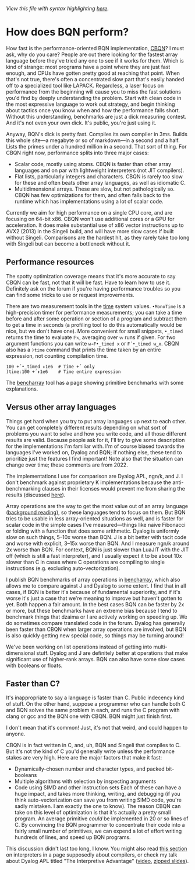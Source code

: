 *View this file with syntax highlighting [here](https://mlochbaum.github.io/BQN/implementation/perf.html).*

# How does BQN perform?

How fast is the performance-oriented BQN implementation, [CBQN](https://github.com/dzaima/CBQN)? I must ask, why do you care? People are out there looking for the fastest array language before they've tried any one to see if it works for them. Which is kind of strange: most programs have a point where they are just fast enough, and CPUs have gotten pretty good at reaching that point. When that's not true, there's often a concentrated slow part that's easily handed off to a specialized tool like LAPACK. Regardless, a laser focus on performance from the beginning will cause you to miss the fast solutions you'd find by deeply understanding the problem. Start with clean code in the most expressive language to work out strategy, and begin thinking about tactics once you know when and how the performance falls short. Without this understanding, benchmarks are just a dick measuring contest. And it's not even your own dick. It's public, you're just using it.

Anyway, BQN's dick is pretty fast. Compiles its own compiler in 3ms. Builds this whole site—a megabyte or so of markdown—in a second and a half. Lists the primes under a hundred million in a second. That sort of thing. For CBQN right now, performance splits into three major cases:
- Scalar code, mostly using atoms. CBQN is faster than other array languages and on par with lightweight interpreters (not JIT compilers).
- Flat lists, particularly integers and characters. CBQN is rarely too slow for these and often beats other array languages, as well as idiomatic C.
- Multidimensional arrays. These are slow, but not pathologically so. CBQN has few optimizations for them, and often falls back to the runtime which has implementations using a lot of scalar code.

Currently we aim for high performance on a single CPU core, and are focusing on 64-bit x86. CBQN won't use additional cores or a GPU for acceleration. It does make substantial use of x86 vector instructions up to AVX2 (2013) in the Singeli build, and will have more slow cases if built without Singeli. Comparisons are the hardest hit, as they rarely take too long with Singeli but can become a bottleneck without it.

## Performance resources

The spotty optimization coverage means that it's more accurate to say CBQN can be fast, not that it will be fast. Have to learn how to use it. Definitely ask on the forum if you're having performance troubles so you can find some tricks to use or request improvements.

There are two measurement tools in the [time](../spec/system.md#time) system values. `•MonoTime` is a high-precision timer for performance measurements; you can take a time before and after some operation or section of a program and subtract them to get a time in seconds (a profiling tool to do this automatically would be nice, but we don't have one). More convenient for small snippets, `•_timed` returns the time to evaluate `𝔽𝕩`, averaging over `𝕨` runs if given. For two argument functions you can write `w⊸F•_timed x` or `F´•_timed w‿x`. CBQN also has a `)time` command that prints the time taken by an entire expression, not counting compilation time.

    100 +´•_timed ↕1e6  # Time +´ only
    )time:100 +´↕1e6    # Time entire expression

The [bencharray](https://mlochbaum.github.io/bencharray/pages/summary.html) tool has a page showing primitive benchmarks with some explanations.

## Versus other array languages

Things get hard when you try to put array languages up next to each other. You can get completely different results depending on what sort of problems you want to solve and how you write code, and all those different results are valid. Because people ask for it, I'll try to give some description for the implementations I'm familiar with. I'm of course biased towards the languages I've worked on, Dyalog and BQN; if nothing else, these tend to prioritize just the features I find important! Note also that the situation can change over time; these comments are from 2022.

The implementations I use for comparison are Dyalog APL, ngn/k, and J. I don't benchmark against proprietary K implementations because the anti-benchmarking clauses in their licenses would prevent me from sharing the results (discussed [here](kclaims.md)).

Array operations are the way to get the most value out of an array language ([background reading](https://aplwiki.com/wiki/Performance)), so these languages tend to focus on them. But BQN tries to be usable in less array-oriented situations as well, and is faster for scalar code in the simple cases I've measured—things like naive Fibonacci or folding with a function that does some arithmetic. Dyalog is uniformly slow on such things, 5–10x worse than BQN. J is a bit better with tacit code and worse with explicit, 3–15x worse than BQN. And I measure ngn/k around 2x worse than BQN. For context, BQN is just slower than LuaJIT with the JIT off (which is still a fast interpreter), and I usually expect it to be about 10x slower than C in cases where C operations are compiling to single instructions (e.g. excluding auto-vectorization).

I publish BQN benchmarks of array operations in [bencharray](https://mlochbaum.github.io/bencharray/pages/summary.html), which also allows me to compare against J and Dyalog to some extent. I find that in all cases, if BQN is better it's because of fundamental superiority, and if it's worse it's just a case that we're meaning to improve but haven't gotten to yet. Both happen a fair amount. In the best cases BQN can be faster by 2x or more, but these benchmarks have an extreme bias because I tend to benchmark things that dzaima or I are actively working on speeding up. We do sometimes compare translated code in the forum. Dyalog has generally been faster than CBQN when larger array operations are involved, but BQN is also quickly getting new special code, so things may be turning around!

We've been working on list operations instead of getting into multi-dimensional stuff. Dyalog and J are definitely better at operations that make significant use of higher-rank arrays. BQN can also have some slow cases with booleans or floats.

## Faster than C?

It's inappropriate to say a language is faster than C. Public indecency kind of stuff. On the other hand, suppose a programmer who can handle both C and BQN solves the same problem in each, and runs the C program with clang or gcc and the BQN one with CBQN. BQN might just finish first.

I don't mean that it's common! Just, it's not that weird, and could happen to anyone.

CBQN is in fact written in C, and, uh, BQN and Singeli that compiles to C. But it's not the kind of C you'd generally write unless the performance stakes are very high. Here are the major factors that make it fast:
- Dynamically-chosen number and character types, and packed bit-booleans
- Multiple algorithms with selection by inspecting arguments
- Code using SIMD and other instruction sets
Each of these can have a huge impact, and takes more thinking, writing, and debugging (if you think auto-vectorization can save you from writing SIMD code, you're sadly mistaken. I am exactly the one to know). The reason CBQN can take on this level of optimization is that it's actually a pretty small program. An average primitive *could* be implemented in 20 or so lines of C. By convincing the BQN programmer to concentrate their code into a fairly small number of primitives, we can expend a lot of effort writing hundreds of lines, and speed up BQN programs.

This discussion didn't last too long, I know. You might also read [this section](compile/intro.md#array-interpreters) on interpreters in a page supposedly about compilers, or check my talk about Dyalog APL titled "The Interpretive Advantage" ([video](https://dyalog.tv/Dyalog18/?v=-6no6N3i9Tg), [zipped slides](https://www.dyalog.com/user-meetings/uploads/conference/dyalog18/presentations/D15_The_Interpretive_Advantage.zip)).
